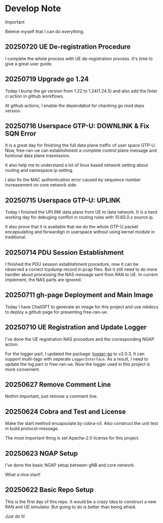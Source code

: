 # Develop Note

> [!Important]
> Beleive myself that I can do everything.

## 20250720 UE De-registration Procedure

I complete the whole process with UE de-registration process. It's time to give a great user guide.

## 20250719 Upgrade go 1.24

Today I bump the go version from 1.22 to 1.24(1.24.5) and also add the linter ci action in github workflows.

At github actions, I enable the dependabot for checking go mod deps version.

## 20250716 Userspace GTP-U: DOWNLINK & Fix SQN Error

It is a great day for finishing the full data plane traffic of user space GTP-U. Now, free-ran-ue can establishment a complete control plane message and funtional data plane trasmission.

It also help me to understand a lot of linux based network setting about routing and namespace ip setting.

I also fix the MAC authentication error caused by sequence number increasement on core network side.

## 20250715 Userspace GTP-U: UPLINK

Today I finished the UPLINK data plane from UE to data network. It is a hard working day for debuging conflict in routing rules with 10.60.0.x source ip.

It also prove that it is available that we do the whole GTP-U packet encapsulating and forwardign in userspace without using kernel module in traditional.

## 20250714 PDU Session Establishment

I finished the PDU session establishment procedure, now it can be observed a correct tcpdump record in pcap files. But it still need to do more handler about processing the NAS message sent from RAN to UE. In current implement, the NAS parts are ignored.

## 20250711 gh-page Deployment and Main Image

Today I have ChatGPT to generate an image for this project and use mkdocs to deploy a github page for presenting free-ran-ue.

## 20250710 UE Registration and Update Logger

I've done the UE registration NAS procedure and the corresponding NGAP action.

For the logger part, I updated the package: [logger-go](https://github.com/Alonza0314/logger-go) to v2.0.3. It can support multi-tags with seperate `LoggerInterface`. As a result, I need to update the log part in free-ran-ue. Now the logger used in this project is more convenient.

## 20250627 Remove Comment Line

Nothin important, just remove a comment line.

## 20250624 Cobra and Test and License

Make the start method encapsolate by cobra-cli. Also construct the unit test in build protocol-message.

The most important thing is set Apache-2.0 license for this project.

## 20250623 NGAP Setup

I've done the basic NGAP setup between gNB and core network.

What a nice start!

## 20250622 Basic Repo Setup

This is the first day of this repo. It would be a crazy idea to construct a new RAN and UE simulator.
But going to do is better than being afraid.

Just do it!
